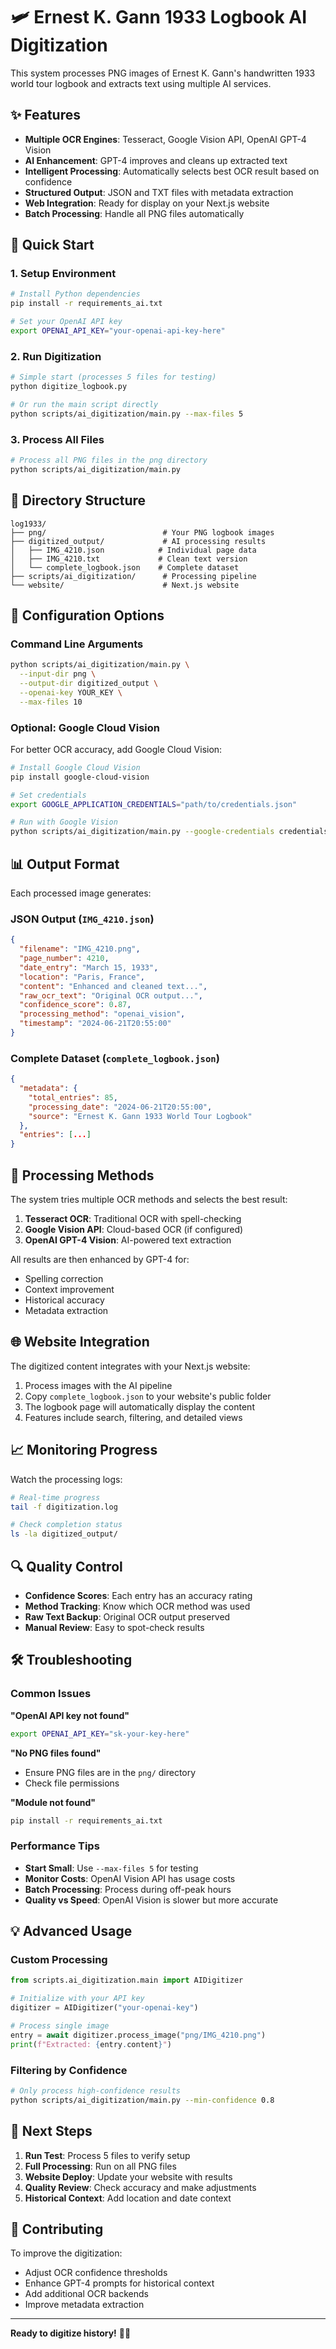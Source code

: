 # 🛩️ Ernest K. Gann 1933 Logbook AI Digitization

This system processes PNG images of Ernest K. Gann's handwritten 1933 world tour logbook and extracts text using multiple AI services.

## ✨ Features

- **Multiple OCR Engines**: Tesseract, Google Vision API, OpenAI GPT-4 Vision
- **AI Enhancement**: GPT-4 improves and cleans up extracted text
- **Intelligent Processing**: Automatically selects best OCR result based on confidence
- **Structured Output**: JSON and TXT files with metadata extraction
- **Web Integration**: Ready for display on your Next.js website
- **Batch Processing**: Handle all PNG files automatically

## 🚀 Quick Start

### 1. Setup Environment

```bash
# Install Python dependencies
pip install -r requirements_ai.txt

# Set your OpenAI API key
export OPENAI_API_KEY="your-openai-api-key-here"
```

### 2. Run Digitization

```bash
# Simple start (processes 5 files for testing)
python digitize_logbook.py

# Or run the main script directly
python scripts/ai_digitization/main.py --max-files 5
```

### 3. Process All Files

```bash
# Process all PNG files in the png directory
python scripts/ai_digitization/main.py
```

## 📁 Directory Structure

```
log1933/
├── png/                          # Your PNG logbook images
├── digitized_output/             # AI processing results
│   ├── IMG_4210.json            # Individual page data
│   ├── IMG_4210.txt             # Clean text version
│   └── complete_logbook.json    # Complete dataset
├── scripts/ai_digitization/      # Processing pipeline
└── website/                      # Next.js website
```

## 🔧 Configuration Options

### Command Line Arguments

```bash
python scripts/ai_digitization/main.py \
  --input-dir png \
  --output-dir digitized_output \
  --openai-key YOUR_KEY \
  --max-files 10
```

### Optional: Google Cloud Vision

For better OCR accuracy, add Google Cloud Vision:

```bash
# Install Google Cloud Vision
pip install google-cloud-vision

# Set credentials
export GOOGLE_APPLICATION_CREDENTIALS="path/to/credentials.json"

# Run with Google Vision
python scripts/ai_digitization/main.py --google-credentials credentials.json
```

## 📊 Output Format

Each processed image generates:

### JSON Output (`IMG_4210.json`)
```json
{
  "filename": "IMG_4210.png",
  "page_number": 4210,
  "date_entry": "March 15, 1933",
  "location": "Paris, France",
  "content": "Enhanced and cleaned text...",
  "raw_ocr_text": "Original OCR output...",
  "confidence_score": 0.87,
  "processing_method": "openai_vision",
  "timestamp": "2024-06-21T20:55:00"
}
```

### Complete Dataset (`complete_logbook.json`)
```json
{
  "metadata": {
    "total_entries": 85,
    "processing_date": "2024-06-21T20:55:00",
    "source": "Ernest K. Gann 1933 World Tour Logbook"
  },
  "entries": [...]
}
```

## 🎯 Processing Methods

The system tries multiple OCR methods and selects the best result:

1. **Tesseract OCR**: Traditional OCR with spell-checking
2. **Google Vision API**: Cloud-based OCR (if configured)
3. **OpenAI GPT-4 Vision**: AI-powered text extraction

All results are then enhanced by GPT-4 for:
- Spelling correction
- Context improvement
- Historical accuracy
- Metadata extraction

## 🌐 Website Integration

The digitized content integrates with your Next.js website:

1. Process images with the AI pipeline
2. Copy `complete_logbook.json` to your website's public folder
3. The logbook page will automatically display the content
4. Features include search, filtering, and detailed views

## 📈 Monitoring Progress

Watch the processing logs:

```bash
# Real-time progress
tail -f digitization.log

# Check completion status
ls -la digitized_output/
```

## 🔍 Quality Control

- **Confidence Scores**: Each entry has an accuracy rating
- **Method Tracking**: Know which OCR method was used
- **Raw Text Backup**: Original OCR output preserved
- **Manual Review**: Easy to spot-check results

## 🛠️ Troubleshooting

### Common Issues

**"OpenAI API key not found"**
```bash
export OPENAI_API_KEY="sk-your-key-here"
```

**"No PNG files found"**
- Ensure PNG files are in the `png/` directory
- Check file permissions

**"Module not found"**
```bash
pip install -r requirements_ai.txt
```

### Performance Tips

- **Start Small**: Use `--max-files 5` for testing
- **Monitor Costs**: OpenAI Vision API has usage costs
- **Batch Processing**: Process during off-peak hours
- **Quality vs Speed**: OpenAI Vision is slower but more accurate

## 💡 Advanced Usage

### Custom Processing
```python
from scripts.ai_digitization.main import AIDigitizer

# Initialize with your API key
digitizer = AIDigitizer("your-openai-key")

# Process single image
entry = await digitizer.process_image("png/IMG_4210.png")
print(f"Extracted: {entry.content}")
```

### Filtering by Confidence
```bash
# Only process high-confidence results
python scripts/ai_digitization/main.py --min-confidence 0.8
```

## 📝 Next Steps

1. **Run Test**: Process 5 files to verify setup
2. **Full Processing**: Run on all PNG files
3. **Website Deploy**: Update your website with results
4. **Quality Review**: Check accuracy and make adjustments
5. **Historical Context**: Add location and date context

## 🤝 Contributing

To improve the digitization:
- Adjust OCR confidence thresholds
- Enhance GPT-4 prompts for historical context
- Add additional OCR backends
- Improve metadata extraction

---

**Ready to digitize history!** 📖✨ 